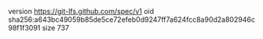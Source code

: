 version https://git-lfs.github.com/spec/v1
oid sha256:a643bc49059b85de5ce72efeb0d9247ff7a624fcc8a90d2a802946c98f1f3091
size 737

